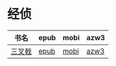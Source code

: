 # 经侦

| 书名 | epub | mobi | azw3 |
| --- | --- | --- | --- |
| [三叉戟](http://ct.dalanmei.com/f/31084289-572114896-1b0eb9) | [epub](http://ct.dalanmei.com/f/31084289-572114896-1b0eb9) | [mobi](http://ct.dalanmei.com/f/31084289-571710754-4c438e) | [azw3](http://ct.dalanmei.com/f/31084289-572134771-14674a) |
